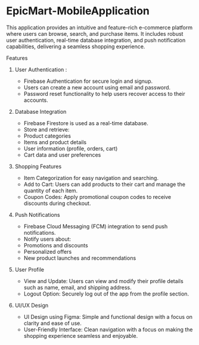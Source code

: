 # EpicMart-MobileApplication

This application provides an intuitive and feature-rich e-commerce platform where users can browse, search, and purchase items. It includes robust user authentication, real-time database integration, and push notification capabilities, delivering a seamless shopping experience.

Features

1. User Authentication :
   
    * Firebase Authentication for secure login and signup.
    * Users can create a new account using email and password.
    * Password reset functionality to help users recover access to their accounts.
   
2. Database Integration
   
     * Firebase Firestore is used as a real-time database.
    * Store and retrieve:
    * Product categories
    * Items and product details
    * User information (profile, orders, cart)
    * Cart data and user preferences

3. Shopping Features
   
    * Item Categorization for easy navigation and searching.
    * Add to Cart: Users can add products to their cart and manage the quantity of each item.
    * Coupon Codes: Apply promotional coupon codes to receive discounts during checkout.

4. Push Notifications
   
   * Firebase Cloud Messaging (FCM) integration to send push notifications.
   * Notify users about:
   * Promotions and discounts
   * Personalized offers
   * New product launches and recommendations

5. User Profile
   
    * View and Update: Users can view and modify their profile details such as name, email, and shipping address.
    *  Logout Option: Securely log out of the app from the profile section.

6. UI/UX Design

   * UI Design using Figma: Simple and functional design with a focus on clarity and ease of use.
   * User-Friendly Interface: Clean navigation with a focus on making the shopping experience seamless and enjoyable.


